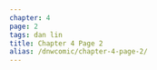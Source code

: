 ```yaml
---
chapter: 4
page: 2
tags: dan lin
title: Chapter 4 Page 2
alias: /dnwcomic/chapter-4-page-2/
---
```

